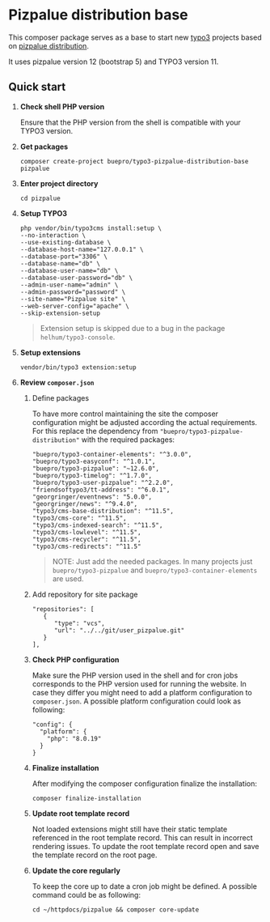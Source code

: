 # Pizpalue distribution base

This composer package serves as a base to start new [typo3](https://typo3.org) projects based on
[pizpalue distribution](https://extensions.typo3.org/extension/pizpalue_distribution/).

It uses pizpalue version 12 (bootstrap 5) and TYPO3 version 11.

## Quick start

1. **Check shell PHP version**

   Ensure that the PHP version from the shell is compatible with your TYPO3 version.


2. **Get packages**
   ```
   composer create-project buepro/typo3-pizpalue-distribution-base pizpalue
   ```

3. **Enter project directory**
   ```
   cd pizpalue
   ```

4. **Setup TYPO3**
   ```
   php vendor/bin/typo3cms install:setup \
   --no-interaction \
   --use-existing-database \
   --database-host-name="127.0.0.1" \
   --database-port="3306" \
   --database-name="db" \
   --database-user-name="db" \
   --database-user-password="db" \
   --admin-user-name="admin" \
   --admin-password="password" \
   --site-name="Pizpalue site" \
   --web-server-config="apache" \
   --skip-extension-setup
   ```
   > Extension setup is skipped due to a bug in the package `helhum/typo3-console`.

5. **Setup extensions**
   ```
   vendor/bin/typo3 extension:setup
   ```

6. **Review `composer.json`**

   1. Define packages

      To have more control maintaining the site the composer configuration might be adjusted according the actual
      requirements. For this replace the dependency from `"buepro/typo3-pizpalue-distribution"` with the required
      packages:
      ```
      "buepro/typo3-container-elements": "^3.0.0",
      "buepro/typo3-easyconf": "^1.0.1",
      "buepro/typo3-pizpalue": "~12.6.0",
      "buepro/typo3-timelog": "^1.7.0",
      "buepro/typo3-user-pizpalue": "^2.2.0",
      "friendsoftypo3/tt-address": "^6.0.1",
      "georgringer/eventnews": "5.0.0",
      "georgringer/news": "^9.4.0",
      "typo3/cms-base-distribution": "^11.5",
      "typo3/cms-core": "^11.5",
      "typo3/cms-indexed-search": "^11.5",
      "typo3/cms-lowlevel": "^11.5",
      "typo3/cms-recycler": "^11.5",
      "typo3/cms-redirects": "^11.5"
      ```
      > NOTE: Just add the needed packages. In many projects just `buepro/typo3-pizpalue` and
      `buepro/typo3-container-elements` are used.

   2. Add repository for site package
      ```
      "repositories": [
         {
            "type": "vcs",
            "url": "../../git/user_pizpalue.git"
         }
      ],
      ```

   3. **Check PHP configuration**

      Make sure the PHP version used in the shell and for cron jobs corresponds to the PHP version used for running the
      website. In case they  differ you might need to add a platform configuration to `composer.json`. A possible
      platform configuration could look as following:
      ```
      "config": {
        "platform": {
          "php": "8.0.19"
        }
      }
      ```

   4. **Finalize installation**

      After modifying the composer configuration finalize the installation:
      ```
      composer finalize-installation
      ```

   5. **Update root template record**

      Not loaded extensions might still have their static template referenced in the root template record. This can result
      in incorrect rendering issues. To update the root template record open and save the template record on the root page.

   6. **Update the core regularly**

      To keep the core up to date a cron job might be defined. A possible command could be as following:
      ```
      cd ~/httpdocs/pizpalue && composer core-update
      ```
